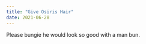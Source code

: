 ```yaml
---
title: "Give Osiris Hair"
date: 2021-06-28
---
```

Please bungie he would look so good with a man bun.
